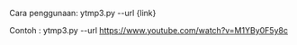 Cara penggunaan: ytmp3.py --url {link}

Contoh : ytmp3.py --url https://www.youtube.com/watch?v=M1YBy0F5y8c
